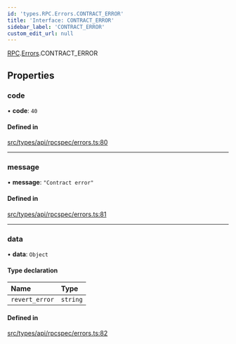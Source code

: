 ```yaml
---
id: 'types.RPC.Errors.CONTRACT_ERROR'
title: 'Interface: CONTRACT_ERROR'
sidebar_label: 'CONTRACT_ERROR'
custom_edit_url: null
---
```


[RPC](../namespaces/types.RPC.md).[Errors](../namespaces/types.RPC.Errors.md).CONTRACT_ERROR

## Properties

### code

• **code**: `40`

#### Defined in

[src/types/api/rpcspec/errors.ts:80](https://github.com/starknet-io/starknet.js/blob/v5.29.0/src/types/api/rpcspec/errors.ts#L80)

---

### message

• **message**: `"Contract error"`

#### Defined in

[src/types/api/rpcspec/errors.ts:81](https://github.com/starknet-io/starknet.js/blob/v5.29.0/src/types/api/rpcspec/errors.ts#L81)

---

### data

• **data**: `Object`

#### Type declaration

| Name           | Type     |
| :------------- | :------- |
| `revert_error` | `string` |

#### Defined in

[src/types/api/rpcspec/errors.ts:82](https://github.com/starknet-io/starknet.js/blob/v5.29.0/src/types/api/rpcspec/errors.ts#L82)
